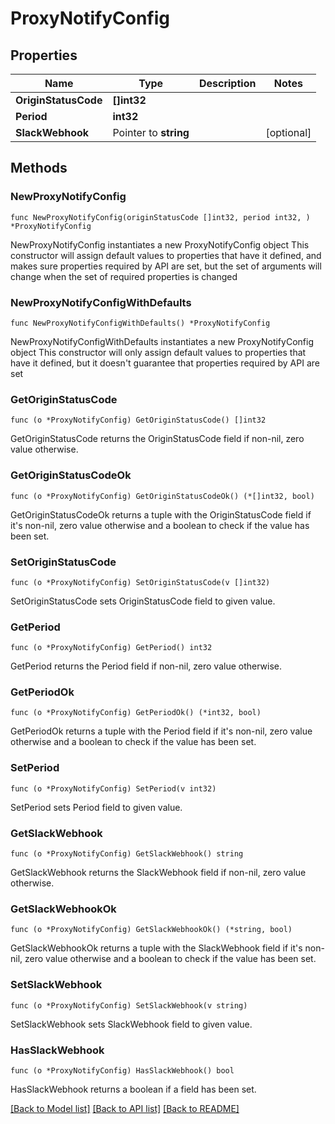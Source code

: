 # ProxyNotifyConfig

## Properties

Name | Type | Description | Notes
------------ | ------------- | ------------- | -------------
**OriginStatusCode** | **[]int32** |  | 
**Period** | **int32** |  | 
**SlackWebhook** | Pointer to **string** |  | [optional] 

## Methods

### NewProxyNotifyConfig

`func NewProxyNotifyConfig(originStatusCode []int32, period int32, ) *ProxyNotifyConfig`

NewProxyNotifyConfig instantiates a new ProxyNotifyConfig object
This constructor will assign default values to properties that have it defined,
and makes sure properties required by API are set, but the set of arguments
will change when the set of required properties is changed

### NewProxyNotifyConfigWithDefaults

`func NewProxyNotifyConfigWithDefaults() *ProxyNotifyConfig`

NewProxyNotifyConfigWithDefaults instantiates a new ProxyNotifyConfig object
This constructor will only assign default values to properties that have it defined,
but it doesn't guarantee that properties required by API are set

### GetOriginStatusCode

`func (o *ProxyNotifyConfig) GetOriginStatusCode() []int32`

GetOriginStatusCode returns the OriginStatusCode field if non-nil, zero value otherwise.

### GetOriginStatusCodeOk

`func (o *ProxyNotifyConfig) GetOriginStatusCodeOk() (*[]int32, bool)`

GetOriginStatusCodeOk returns a tuple with the OriginStatusCode field if it's non-nil, zero value otherwise
and a boolean to check if the value has been set.

### SetOriginStatusCode

`func (o *ProxyNotifyConfig) SetOriginStatusCode(v []int32)`

SetOriginStatusCode sets OriginStatusCode field to given value.


### GetPeriod

`func (o *ProxyNotifyConfig) GetPeriod() int32`

GetPeriod returns the Period field if non-nil, zero value otherwise.

### GetPeriodOk

`func (o *ProxyNotifyConfig) GetPeriodOk() (*int32, bool)`

GetPeriodOk returns a tuple with the Period field if it's non-nil, zero value otherwise
and a boolean to check if the value has been set.

### SetPeriod

`func (o *ProxyNotifyConfig) SetPeriod(v int32)`

SetPeriod sets Period field to given value.


### GetSlackWebhook

`func (o *ProxyNotifyConfig) GetSlackWebhook() string`

GetSlackWebhook returns the SlackWebhook field if non-nil, zero value otherwise.

### GetSlackWebhookOk

`func (o *ProxyNotifyConfig) GetSlackWebhookOk() (*string, bool)`

GetSlackWebhookOk returns a tuple with the SlackWebhook field if it's non-nil, zero value otherwise
and a boolean to check if the value has been set.

### SetSlackWebhook

`func (o *ProxyNotifyConfig) SetSlackWebhook(v string)`

SetSlackWebhook sets SlackWebhook field to given value.

### HasSlackWebhook

`func (o *ProxyNotifyConfig) HasSlackWebhook() bool`

HasSlackWebhook returns a boolean if a field has been set.


[[Back to Model list]](../README.md#documentation-for-models) [[Back to API list]](../README.md#documentation-for-api-endpoints) [[Back to README]](../README.md)


